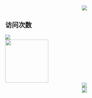 <h1 align="center"> <a href="https://sunguoqi.com/"> <img src="https://readme-typing-svg.herokuapp.com/?lines=我是徐世豪，一个要成为强者的男人。"&center=true&size=27"> </a> </h1>

## 访问次数
<div align="left">
<img src="https://profile-counter.glitch.me/mrginpadd/count.svg">
</div>

  <style>
    .container {
      display: flex;
      justify-content: space-between;
      align-items: center;
    }

    .container img {
      max-width: 50%;
    }
  </style>
  
<div align="container"> <img height="137px" src="https://github-readme-stats.vercel.app/api?username=mrginpadd&hide_title=true&hide_border=true&show_icons=trueline_height=21&text_color=000&icon_color=000&bg_color=0,ea6161,ffc64d,fffc4d,52fa5a&theme=graywhite" /> </div>

<div align="center"> <img src="https://github-readme-stats.vercel.app/api/top-langs/?username=mrginpadd&hide_title=true&hide_border=true&layout=compact&langs_count=6&text_color=000&icon_color=fff&bg_color=0,52fa5a,4dfcff,c64dff&theme=graywhite" /> </div>



<!-- Github数据展示-->
<div align="center"> <img src="https://metrics.lecoq.io/mrginpadd?template=classic&config.timezone=Asia%2Fchengdu"></div>
